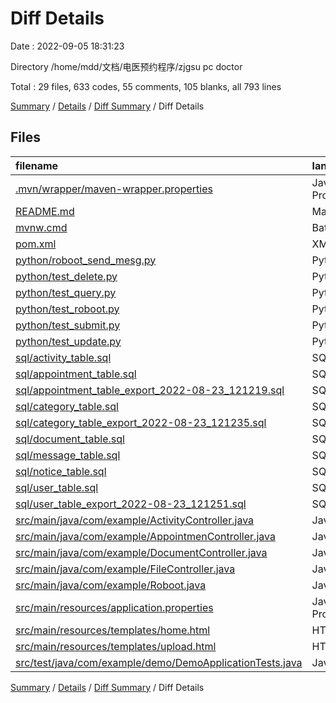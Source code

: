 # Diff Details

Date : 2022-09-05 18:31:23

Directory /home/mdd/文档/电医预约程序/zjgsu pc doctor

Total : 29 files,  633 codes, 55 comments, 105 blanks, all 793 lines

[Summary](results.md) / [Details](details.md) / [Diff Summary](diff.md) / Diff Details

## Files
| filename | language | code | comment | blank | total |
| :--- | :--- | ---: | ---: | ---: | ---: |
| [.mvn/wrapper/maven-wrapper.properties](/.mvn/wrapper/maven-wrapper.properties) | Java Properties | 2 | 0 | 1 | 3 |
| [README.md](/README.md) | Markdown | 28 | 0 | 14 | 42 |
| [mvnw.cmd](/mvnw.cmd) | Batch | 102 | 51 | 36 | 189 |
| [pom.xml](/pom.xml) | XML | 60 | 0 | 8 | 68 |
| [python/roboot_send_mesg.py](/python/roboot_send_mesg.py) | Python | 18 | 0 | 3 | 21 |
| [python/test_delete.py](/python/test_delete.py) | Python | 5 | 0 | 3 | 8 |
| [python/test_query.py](/python/test_query.py) | Python | 6 | 1 | 3 | 10 |
| [python/test_roboot.py](/python/test_roboot.py) | Python | 13 | 0 | 3 | 16 |
| [python/test_submit.py](/python/test_submit.py) | Python | 5 | 0 | 3 | 8 |
| [python/test_update.py](/python/test_update.py) | Python | 5 | 0 | 3 | 8 |
| [sql/activity_table.sql](/sql/activity_table.sql) | SQL | 10 | 0 | 0 | 10 |
| [sql/appointment_table.sql](/sql/appointment_table.sql) | SQL | 15 | 0 | 0 | 15 |
| [sql/appointment_table_export_2022-08-23_121219.sql](/sql/appointment_table_export_2022-08-23_121219.sql) | SQL | 5 | 0 | 1 | 6 |
| [sql/category_table.sql](/sql/category_table.sql) | SQL | 4 | 0 | 0 | 4 |
| [sql/category_table_export_2022-08-23_121235.sql](/sql/category_table_export_2022-08-23_121235.sql) | SQL | 5 | 0 | 1 | 6 |
| [sql/document_table.sql](/sql/document_table.sql) | SQL | 9 | 0 | 0 | 9 |
| [sql/message_table.sql](/sql/message_table.sql) | SQL | 9 | 0 | 0 | 9 |
| [sql/notice_table.sql](/sql/notice_table.sql) | SQL | 5 | 0 | 0 | 5 |
| [sql/user_table.sql](/sql/user_table.sql) | SQL | 13 | 0 | 0 | 13 |
| [sql/user_table_export_2022-08-23_121251.sql](/sql/user_table_export_2022-08-23_121251.sql) | SQL | 5 | 0 | 1 | 6 |
| [src/main/java/com/example/ActivityController.java](/src/main/java/com/example/ActivityController.java) | Java | 178 | 2 | 9 | 189 |
| [src/main/java/com/example/AppointmenController.java](/src/main/java/com/example/AppointmenController.java) | Java | 7 | 0 | 0 | 7 |
| [src/main/java/com/example/DocumentController.java](/src/main/java/com/example/DocumentController.java) | Java | 56 | 0 | 1 | 57 |
| [src/main/java/com/example/FileController.java](/src/main/java/com/example/FileController.java) | Java | 4 | 1 | 1 | 6 |
| [src/main/java/com/example/Roboot.java](/src/main/java/com/example/Roboot.java) | Java | 1 | 0 | 0 | 1 |
| [src/main/resources/application.properties](/src/main/resources/application.properties) | Java Properties | 15 | 0 | 1 | 16 |
| [src/main/resources/templates/home.html](/src/main/resources/templates/home.html) | HTML | 24 | 0 | 5 | 29 |
| [src/main/resources/templates/upload.html](/src/main/resources/templates/upload.html) | HTML | 15 | 0 | 3 | 18 |
| [src/test/java/com/example/demo/DemoApplicationTests.java](/src/test/java/com/example/demo/DemoApplicationTests.java) | Java | 9 | 0 | 5 | 14 |

[Summary](results.md) / [Details](details.md) / [Diff Summary](diff.md) / Diff Details